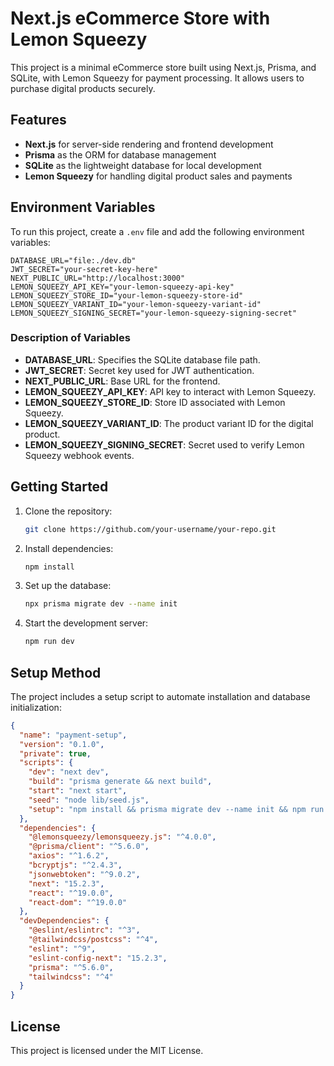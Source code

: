 # Next.js eCommerce Store with Lemon Squeezy

This project is a minimal eCommerce store built using Next.js, Prisma, and SQLite, with Lemon Squeezy for payment processing. It allows users to purchase digital products securely.

## Features
- **Next.js** for server-side rendering and frontend development
- **Prisma** as the ORM for database management
- **SQLite** as the lightweight database for local development
- **Lemon Squeezy** for handling digital product sales and payments

## Environment Variables
To run this project, create a `.env` file and add the following environment variables:

```
DATABASE_URL="file:./dev.db"
JWT_SECRET="your-secret-key-here"
NEXT_PUBLIC_URL="http://localhost:3000"
LEMON_SQUEEZY_API_KEY="your-lemon-squeezy-api-key"
LEMON_SQUEEZY_STORE_ID="your-lemon-squeezy-store-id"
LEMON_SQUEEZY_VARIANT_ID="your-lemon-squeezy-variant-id"
LEMON_SQUEEZY_SIGNING_SECRET="your-lemon-squeezy-signing-secret"
```

### Description of Variables
- **DATABASE_URL**: Specifies the SQLite database file path.
- **JWT_SECRET**: Secret key used for JWT authentication.
- **NEXT_PUBLIC_URL**: Base URL for the frontend.
- **LEMON_SQUEEZY_API_KEY**: API key to interact with Lemon Squeezy.
- **LEMON_SQUEEZY_STORE_ID**: Store ID associated with Lemon Squeezy.
- **LEMON_SQUEEZY_VARIANT_ID**: The product variant ID for the digital product.
- **LEMON_SQUEEZY_SIGNING_SECRET**: Secret used to verify Lemon Squeezy webhook events.

## Getting Started
1. Clone the repository:
   ```sh
   git clone https://github.com/your-username/your-repo.git
   ```
2. Install dependencies:
   ```sh
   npm install
   ```
3. Set up the database:
   ```sh
   npx prisma migrate dev --name init
   ```
4. Start the development server:
   ```sh
   npm run dev
   ```

## Setup Method
The project includes a setup script to automate installation and database initialization:
```json
{
  "name": "payment-setup",
  "version": "0.1.0",
  "private": true,
  "scripts": {
    "dev": "next dev",
    "build": "prisma generate && next build",
    "start": "next start",
    "seed": "node lib/seed.js",
    "setup": "npm install && prisma migrate dev --name init && npm run seed"
  },
  "dependencies": {
    "@lemonsqueezy/lemonsqueezy.js": "^4.0.0",
    "@prisma/client": "^5.6.0",
    "axios": "^1.6.2",
    "bcryptjs": "^2.4.3",
    "jsonwebtoken": "^9.0.2",
    "next": "15.2.3",
    "react": "^19.0.0",
    "react-dom": "^19.0.0"
  },
  "devDependencies": {
    "@eslint/eslintrc": "^3",
    "@tailwindcss/postcss": "^4",
    "eslint": "^9",
    "eslint-config-next": "15.2.3",
    "prisma": "^5.6.0",
    "tailwindcss": "^4"
  }
}
```

## License
This project is licensed under the MIT License.


